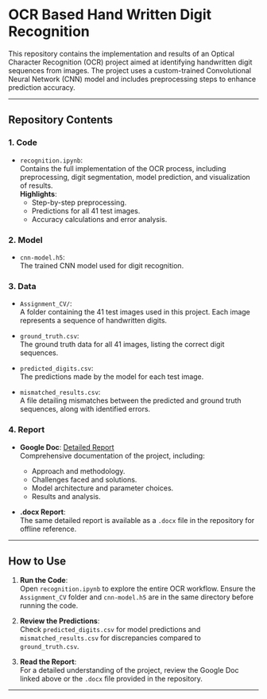 # OCR Based Hand Written Digit Recognition

This repository contains the implementation and results of an Optical Character Recognition (OCR) project aimed at identifying handwritten digit sequences from images. The project uses a custom-trained Convolutional Neural Network (CNN) model and includes preprocessing steps to enhance prediction accuracy.

---

## Repository Contents

### 1. **Code**
- `recognition.ipynb`:  
  Contains the full implementation of the OCR process, including preprocessing, digit segmentation, model prediction, and visualization of results.  
  **Highlights**:
  - Step-by-step preprocessing.
  - Predictions for all 41 test images.
  - Accuracy calculations and error analysis.

### 2. **Model**
- `cnn-model.h5`:  
  The trained CNN model used for digit recognition.

### 3. **Data**
- `Assignment_CV/`:  
  A folder containing the 41 test images used in this project. Each image represents a sequence of handwritten digits.

- `ground_truth.csv`:  
  The ground truth data for all 41 images, listing the correct digit sequences.

- `predicted_digits.csv`:  
  The predictions made by the model for each test image.

- `mismatched_results.csv`:  
  A file detailing mismatches between the predicted and ground truth sequences, along with identified errors.

### 4. **Report**
- **Google Doc**: [Detailed Report](https://docs.google.com/document/d/18b4Y_bEoNDCCxkhDMwwz74BaY0S4uxI4THRK2LkhJao/edit?tab=t.0)  
  Comprehensive documentation of the project, including:
  - Approach and methodology.
  - Challenges faced and solutions.
  - Model architecture and parameter choices.
  - Results and analysis.

- **.docx Report**:  
  The same detailed report is available as a `.docx` file in the repository for offline reference.

---

## How to Use

1. **Run the Code**:  
   Open `recognition.ipynb` to explore the entire OCR workflow. Ensure the `Assignment_CV` folder and `cnn-model.h5` are in the same directory before running the code.

2. **Review the Predictions**:  
   Check `predicted_digits.csv` for model predictions and `mismatched_results.csv` for discrepancies compared to `ground_truth.csv`.

3. **Read the Report**:  
   For a detailed understanding of the project, review the Google Doc linked above or the `.docx` file provided in the repository.

---
